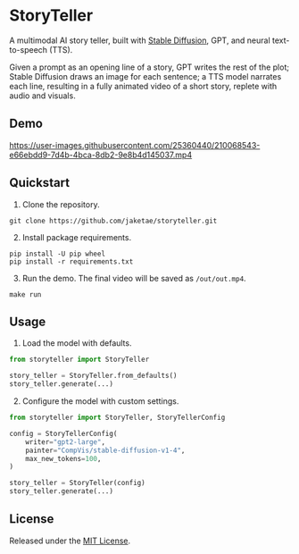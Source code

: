 # StoryTeller

A multimodal AI story teller, built with [Stable Diffusion](https://huggingface.co/spaces/stabilityai/stable-diffusion), GPT, and neural text-to-speech (TTS).

Given a prompt as an opening line of a story, GPT writes the rest of the plot; Stable Diffusion draws an image for each sentence; a TTS model narrates each line, resulting in a fully animated video of a short story, replete with audio and visuals.

## Demo

https://user-images.githubusercontent.com/25360440/210068543-e66ebdd9-7d4b-4bca-8db2-9e8b4d145037.mp4

## Quickstart

1. Clone the repository.

```
git clone https://github.com/jaketae/storyteller.git
```

2. Install package requirements.

```
pip install -U pip wheel
pip install -r requirements.txt
```

3. Run the demo. The final video will be saved as `/out/out.mp4`.

```
make run
```

## Usage

1. Load the model with defaults.

```python
from storyteller import StoryTeller

story_teller = StoryTeller.from_defaults()
story_teller.generate(...)
```

2. Configure the model with custom settings.

```python
from storyteller import StoryTeller, StoryTellerConfig

config = StoryTellerConfig(
    writer="gpt2-large",
    painter="CompVis/stable-diffusion-v1-4",
    max_new_tokens=100,
)

story_teller = StoryTeller(config)
story_teller.generate(...)
```

## License

Released under the [MIT License](LICENSE).
